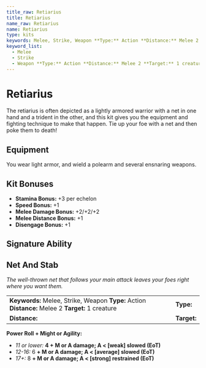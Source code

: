 ```yaml
---
title_raw: Retiarius
title: Retiarius
name_raw: Retiarius
name: Retiarius
type: kits
keywords: Melee, Strike, Weapon **Type:** Action **Distance:** Melee 2 **Target:** 1 creature
keyword_list:
  - Melee
  - Strike
  - Weapon **Type:** Action **Distance:** Melee 2 **Target:** 1 creature
---
```


# Retiarius

The retiarius is often depicted as a lightly armored warrior with a net in one hand and a trident in the other, and this kit gives you the equipment and fighting technique to make that happen. Tie up your foe with a net and then poke them to death!

## Equipment

You wear light armor, and wield a polearm and several ensnaring weapons.

## Kit Bonuses

- **Stamina Bonus:** +3 per echelon
- **Speed Bonus:** +1
- **Melee Damage Bonus:** +2/+2/+2
- **Melee Distance Bonus:** +1
- **Disengage Bonus:** +1

## Signature Ability

## Net And Stab

*The well-thrown net that follows your main attack leaves your foes right where you want them.*

|                                                                                                   |             |
| :------------------------------------------------------------------------------------------------ | :---------- |
| **Keywords:** Melee, Strike, Weapon **Type:** Action **Distance:** Melee 2 **Target:** 1 creature | **Type:**   |
| **Distance:**                                                                                     | **Target:** |

**Power Roll + Might or Agility:**

- *11 or lower:* **4 + M or A damage; A \< \[weak\] slowed (EoT)**
- *12-16:* 6 **+ M or A damage; A \< \[average\] slowed (EoT)**
- *17+:* 8 **+ M or A damage; A \< \[strong\] restrained (EoT)**
